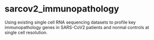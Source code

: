 # sarcov2_immunopathology
Using existing single cell RNA sequencing datasets to profile key immunopathology genes in SARS-CoV2 patients and normal controls at single cell resolution.

